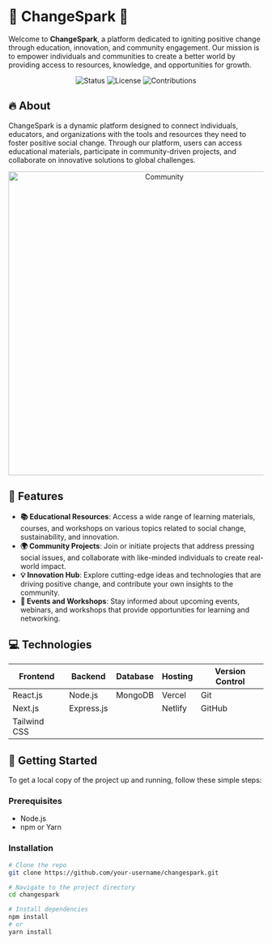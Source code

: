 # 🌟 ChangeSpark 🌟

Welcome to **ChangeSpark**, a platform dedicated to igniting positive change through education, innovation, and community engagement. Our mission is to empower individuals and communities to create a better world by providing access to resources, knowledge, and opportunities for growth.

<p align="center">
  <img src="https://img.shields.io/badge/Status-Active-brightgreen" alt="Status" />
  <img src="https://img.shields.io/badge/License-MIT-blue" alt="License" />
  <img src="https://img.shields.io/badge/Contributions-Welcome-orange" alt="Contributions" />
</p>

## 🔥 About

ChangeSpark is a dynamic platform designed to connect individuals, educators, and organizations with the tools and resources they need to foster positive social change. Through our platform, users can access educational materials, participate in community-driven projects, and collaborate on innovative solutions to global challenges.

<div align="center">
  <img src="https://source.unsplash.com/featured/?community,education" alt="Community" width="600px" />
</div>

## 🌟 Features

- **📚 Educational Resources**: Access a wide range of learning materials, courses, and workshops on various topics related to social change, sustainability, and innovation.
- **🌍 Community Projects**: Join or initiate projects that address pressing social issues, and collaborate with like-minded individuals to create real-world impact.
- **💡 Innovation Hub**: Explore cutting-edge ideas and technologies that are driving positive change, and contribute your own insights to the community.
- **📅 Events and Workshops**: Stay informed about upcoming events, webinars, and workshops that provide opportunities for learning and networking.

## 💻 Technologies

| **Frontend**      | **Backend**    | **Database** | **Hosting**  | **Version Control** |
| ----------------- | -------------- | ------------ | ------------ | ------------------- |
| React.js          | Node.js        | MongoDB      | Vercel       | Git                 |
| Next.js           | Express.js     |              | Netlify      | GitHub              |
| Tailwind CSS      |                |              |              |                     |

## 🚀 Getting Started

To get a local copy of the project up and running, follow these simple steps:

### Prerequisites

- Node.js
- npm or Yarn

### Installation

```bash
# Clone the repo
git clone https://github.com/your-username/changespark.git

# Navigate to the project directory
cd changespark

# Install dependencies
npm install
# or
yarn install
